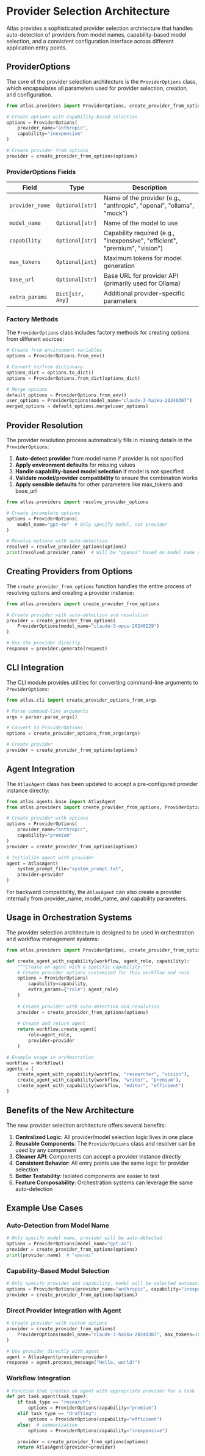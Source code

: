 # Provider Selection Architecture

Atlas provides a sophisticated provider selection architecture that handles auto-detection of providers from model names, capability-based model selection, and a consistent configuration interface across different application entry points.

## ProviderOptions

The core of the provider selection architecture is the `ProviderOptions` class, which encapsulates all parameters used for provider selection, creation, and configuration.

```python
from atlas.providers import ProviderOptions, create_provider_from_options

# Create options with capability-based selection
options = ProviderOptions(
    provider_name="anthropic",
    capability="inexpensive"
)

# Create provider from options
provider = create_provider_from_options(options)
```

### ProviderOptions Fields

| Field | Type | Description |
| ----- | ---- | ----------- |
| `provider_name` | `Optional[str]` | Name of the provider (e.g., "anthropic", "openai", "ollama", "mock") |
| `model_name` | `Optional[str]` | Name of the model to use |
| `capability` | `Optional[str]` | Capability required (e.g., "inexpensive", "efficient", "premium", "vision") |
| `max_tokens` | `Optional[int]` | Maximum tokens for model generation |
| `base_url` | `Optional[str]` | Base URL for provider API (primarily used for Ollama) |
| `extra_params` | `Dict[str, Any]` | Additional provider-specific parameters |

### Factory Methods

The `ProviderOptions` class includes factory methods for creating options from different sources:

```python
# Create from environment variables
options = ProviderOptions.from_env()

# Convert to/from dictionary
options_dict = options.to_dict()
options = ProviderOptions.from_dict(options_dict)

# Merge options
default_options = ProviderOptions.from_env()
user_options = ProviderOptions(model_name="claude-3-haiku-20240307")
merged_options = default_options.merge(user_options)
```

## Provider Resolution

The provider resolution process automatically fills in missing details in the `ProviderOptions`:

1. **Auto-detect provider** from model name if provider is not specified
2. **Apply environment defaults** for missing values
3. **Handle capability-based model selection** if model is not specified
4. **Validate model/provider compatibility** to ensure the combination works
5. **Apply sensible defaults** for other parameters like max_tokens and base_url

```python
from atlas.providers import resolve_provider_options

# Create incomplete options
options = ProviderOptions(
    model_name="gpt-4o"  # Only specify model, not provider
)

# Resolve options with auto-detection
resolved = resolve_provider_options(options)
print(resolved.provider_name)  # Will be "openai" based on model name detection
```

## Creating Providers from Options

The `create_provider_from_options` function handles the entire process of resolving options and creating a provider instance:

```python
from atlas.providers import create_provider_from_options

# Create provider with auto-detection and resolution
provider = create_provider_from_options(
    ProviderOptions(model_name="claude-3-opus-20240229")
)

# Use the provider directly
response = provider.generate(request)
```

## CLI Integration

The CLI module provides utilities for converting command-line arguments to `ProviderOptions`:

```python
from atlas.cli import create_provider_options_from_args

# Parse command-line arguments
args = parser.parse_args()

# Convert to ProviderOptions
options = create_provider_options_from_args(args)

# Create provider
provider = create_provider_from_options(options)
```

## Agent Integration

The `AtlasAgent` class has been updated to accept a pre-configured provider instance directly:

```python
from atlas.agents.base import AtlasAgent
from atlas.providers import create_provider_from_options, ProviderOptions

# Create provider with options
options = ProviderOptions(
    provider_name="anthropic",
    capability="premium"
)
provider = create_provider_from_options(options)

# Initialize agent with provider
agent = AtlasAgent(
    system_prompt_file="system_prompt.txt",
    provider=provider
)
```

For backward compatibility, the `AtlasAgent` can also create a provider internally from provider_name, model_name, and capability parameters.

## Usage in Orchestration Systems

The provider selection architecture is designed to be used in orchestration and workflow management systems:

```python
from atlas.providers import ProviderOptions, create_provider_from_options

def create_agent_with_capability(workflow, agent_role, capability):
    """Create an agent with a specific capability."""
    # Create provider options customized for this workflow and role
    options = ProviderOptions(
        capability=capability,
        extra_params={"role": agent_role}
    )
    
    # Create provider with auto-detection and resolution
    provider = create_provider_from_options(options)
    
    # Create and return agent
    return workflow.create_agent(
        role=agent_role,
        provider=provider
    )

# Example usage in orchestration
workflow = Workflow()
agents = [
    create_agent_with_capability(workflow, "researcher", "vision"),
    create_agent_with_capability(workflow, "writer", "premium"),
    create_agent_with_capability(workflow, "editor", "efficient")
]
```

## Benefits of the New Architecture

The new provider selection architecture offers several benefits:

1. **Centralized Logic**: All provider/model selection logic lives in one place
2. **Reusable Components**: The `ProviderOptions` class and resolver can be used by any component
3. **Cleaner API**: Components can accept a provider instance directly
4. **Consistent Behavior**: All entry points use the same logic for provider selection
5. **Better Testability**: Isolated components are easier to test
6. **Feature Composability**: Orchestration systems can leverage the same auto-detection

## Example Use Cases

### Auto-Detection from Model Name

```python
# Only specify model name, provider will be auto-detected
options = ProviderOptions(model_name="gpt-4o")
provider = create_provider_from_options(options)
print(provider.name)  # "openai"
```

### Capability-Based Model Selection

```python
# Only specify provider and capability, model will be selected automatically
options = ProviderOptions(provider_name="anthropic", capability="inexpensive")
provider = create_provider_from_options(options)
```

### Direct Provider Integration with Agent

```python
# Create provider with custom options
provider = create_provider_from_options(
    ProviderOptions(model_name="claude-3-haiku-20240307", max_tokens=10000)
)

# Use provider directly with agent
agent = AtlasAgent(provider=provider)
response = agent.process_message("Hello, world!")
```

### Workflow Integration

```python
# Function that creates an agent with appropriate provider for a task
def get_task_agent(task_type):
    if task_type == "research":
        options = ProviderOptions(capability="premium")
    elif task_type == "drafting":
        options = ProviderOptions(capability="efficient")
    else:  # summarization
        options = ProviderOptions(capability="inexpensive")

    provider = create_provider_from_options(options)
    return AtlasAgent(provider=provider)
```